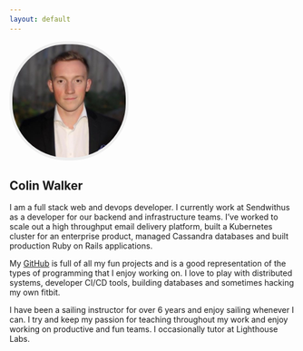 ```yaml
---
layout: default
---
```


<div class="text-center" style="margin-top: 1em;">
  <img src="assets/images/me.jpg" alt="Profile pic" style="border: thick solid #eee; width: 200px; height: 200px; border-radius: 100px; margin: auto;">
</div>

## Colin Walker

I am a full stack web and devops developer. I currently work at Sendwithus as a
developer for our backend and infrastructure teams. I’ve worked to scale out a
high throughput email delivery platform, built a Kubernetes cluster for an
enterprise product, managed Cassandra databases and built production Ruby on
Rails applications.

My [GitHub](https://github.com/colinjfw) is full of all my fun projects and is
a good representation of the types of programming that I enjoy working on.
I love to play with distributed systems, developer CI/CD tools, building
databases and sometimes hacking my own fitbit.

I have been a sailing instructor for over 6 years and enjoy sailing whenever I
can. I try and keep my passion for teaching throughout my work and enjoy
working on productive and fun teams. I occasionally tutor at Lighthouse Labs.
